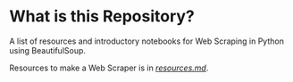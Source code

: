 # What is this Repository?
 
A list of resources and introductory notebooks for Web Scraping in Python using BeautifulSoup.

Resources to make a Web Scraper is in [*resources.md*](https://github.com/BIJOY-SUST/Simple-Web-Scraping-in-Python/blob/master/Resources.md).
